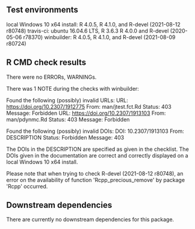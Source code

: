 ## Test environments
local Windows 10 x64 install: R 4.0.5, R 4.1.0, and R-devel (2021-08-12 r80748)
travis-ci: ubuntu 16.04.6 LTS, R 3.6.3 R 4.0.0 and R-devel (2020-05-06 r78370)
winbuilder: R 4.0.5, R 4.1.0, and R-devel (2021-08-09 r80724)


## R CMD check results
There were no ERRORs, WARNINGs.

There was 1 NOTE during the checks with winbuilder:

Found the following (possibly) invalid URLs:
  URL: https://doi.org/10.2307/1912775
    From: man/jtest.fct.Rd
    Status: 403
    Message: Forbidden
  URL: https://doi.org/10.2307/1913103
    From: man/pdynmc.Rd
    Status: 403
    Message: Forbidden

Found the following (possibly) invalid DOIs:
  DOI: 10.2307/1913103
    From: DESCRIPTION
    Status: Forbidden
    Message: 403

The DOIs in the DESCRIPTION are specified as given in the checklist. The DOIs given in the documentation are correct and correctly displayed on a local Windows 10 x64 install.

Please note that when trying to check R-devel (2021-08-12 r80748), an error on the availability of function 'Rcpp_precious_remove' by package 'Rcpp' occurred.




## Downstream dependencies
There are currently no downstream dependencies for this package.
